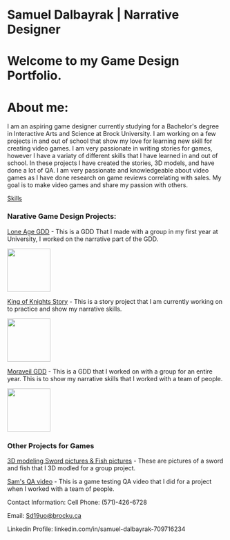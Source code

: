 # Samuel Dalbayrak | Narrative Designer

 # Welcome to my Game Design Portfolio.
 

# About me:
 
I am an aspiring game designer currently studying for a Bachelor's degree in Interactive Arts and Science at Brock University. I am working on a few projects in and out of school that show my love for learning new skill for creating video games. I am very passionate in writing stories for games, however I have a variaty of different skills that I have learned in and out of school. In these projects I have created the stories, 3D models, and have done a lot of QA. I am very passionate and knowledgeable about video games as I have done research on game reviews correlating with sales. My goal is to make video games and share my passion with others.

<a href = "https://github.com/Samuelbly/Portfolio/wiki/Skills"> Skills</a>

### Narative Game Design Projects:

<a href = "Copy of IASC 1P05 Game Proposal document.pdf"> Lone Age GDD</a> - This is a GDD That I made with a group in my first year at University, I worked on the narrative part of the GDD.

<img src= "https://github.com/user-attachments/assets/c7d6186e-61f7-4507-a29c-1e3a0168ddd3" width="100" height="100">


 <a href = "https://github.com/Samuelbly/Portfolio/wiki/Story-projects-I-am-working-on"> King of Knights Story</a> - This is a story project that I am currently working on to practice and show my narrative skills.

<img src="https://github.com/user-attachments/assets/876e0bd9-167c-42e8-aa85-0a3a8c17f079" width="100" height="100">


<a href = "GDD.V2.pdf"> Moraveil GDD</a> - This is a GDD that I worked on with a group for an entire year. This is to show my narrative skills that I worked with a team of people.

<img src= "https://github.com/user-attachments/assets/039f16b3-6abb-42ca-886c-c843aaee7a88" width="100" height="100">

### Other Projects for Games
 
 <a href = "https://github.com/Samuelbly/Portfolio/wiki/3D-Modeling">3D modeling Sword pictures & Fish pictures</a> - These are pictures of a sword and fish that I 3D modled for a group project.
 
<a href = "https://drive.google.com/file/d/1dVIGj6lK_zRbg0WK1ATY2lbvjfzbO39Z/view?usp=sharing"> Sam's QA video</a> - This is a game testing QA video that I did for a project when I worked with a team of people. 

 Contact Information:
Cell Phone: (571)-426-6728

Email: Sd19uo@brocku.ca

Linkedin Profile: linkedin.com/in/samuel-dalbayrak-709716234

